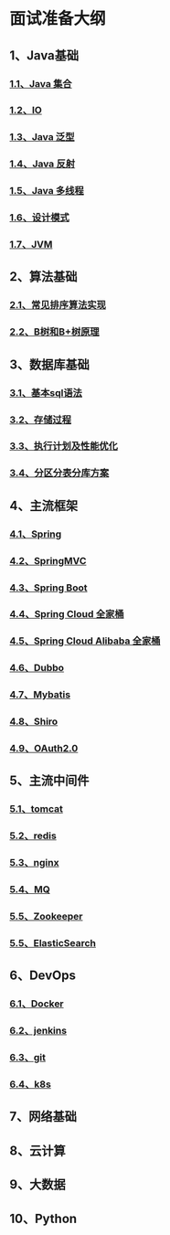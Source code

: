 # 面试准备大纲
## 1、Java基础
### [1.1、Java 集合](Java基础/Java集合.md)
### [1.2、IO](Java基础/IO.md)
### [1.3、Java 泛型](Java基础/Java泛型.md)
### [1.4、Java 反射](Java基础/Java反射.md)
### [1.5、Java 多线程](Java基础/Java多线程.md)
### [1.6、设计模式](Java基础/设计模式.md)
### [1.7、JVM](Java基础/JVM.md)
## 2、算法基础
### [2.1、常见排序算法实现](算法基础/常见排序算法实现.md)
### [2.2、B树和B+树原理](算法基础/B树和B+树原理.md)
## 3、数据库基础
### [3.1、基本sql语法](数据库基础/基本sql语法.md)
### [3.2、存储过程](数据库基础/存储过程.md)
### [3.3、执行计划及性能优化](数据库基础/执行计划及性能优化.md)
### [3.4、分区分表分库方案](数据库基础/分区分表分库方案.md)
## 4、主流框架
### [4.1、Spring](主流框架/Spring.md)
### [4.2、SpringMVC](主流框架/SpringMVC.md)
### [4.3、Spring Boot](主流框架/SpringBoot.md)
### [4.4、Spring Cloud 全家桶](主流框架/SpringCloud.md)
### [4.5、Spring Cloud Alibaba 全家桶](主流框架/SpringCloudAlibaba.md)
### [4.6、Dubbo](主流框架/Dubbo.md)
### [4.7、Mybatis](主流框架/Mybatis.md)
### [4.8、Shiro](主流框架/Shiro.md)
### [4.9、OAuth2.0](主流框架/OAuth2.0.md)
## 5、主流中间件
### [5.1、tomcat](主流中间件/tomcat.md)
### [5.2、redis](主流中间件/redis.md)
### [5.3、nginx](主流中间件/nginx.md)
### [5.4、MQ](主流中间件/MQ.md)
### [5.5、Zookeeper](主流中间件/Zookeeper.md)
### [5.5、ElasticSearch](主流中间件/ElasticSearch.md)
## 6、DevOps
### [6.1、Docker](DevOps/Docker.md)
### [6.2、jenkins](DevOps/jenkins.md)
### [6.3、git](DevOps/git.md)
### [6.4、k8s](DevOps/k8s.md)
## 7、网络基础
## 8、云计算
## 9、大数据
## 10、Python
